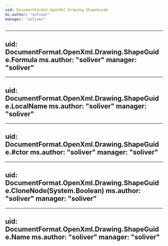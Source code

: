 ```yaml
---
uid: DocumentFormat.OpenXml.Drawing.ShapeGuide
ms.author: "soliver"
manager: "soliver"
---
```


---
uid: DocumentFormat.OpenXml.Drawing.ShapeGuide.Formula
ms.author: "soliver"
manager: "soliver"
---

---
uid: DocumentFormat.OpenXml.Drawing.ShapeGuide.LocalName
ms.author: "soliver"
manager: "soliver"
---

---
uid: DocumentFormat.OpenXml.Drawing.ShapeGuide.#ctor
ms.author: "soliver"
manager: "soliver"
---

---
uid: DocumentFormat.OpenXml.Drawing.ShapeGuide.CloneNode(System.Boolean)
ms.author: "soliver"
manager: "soliver"
---

---
uid: DocumentFormat.OpenXml.Drawing.ShapeGuide.Name
ms.author: "soliver"
manager: "soliver"
---
